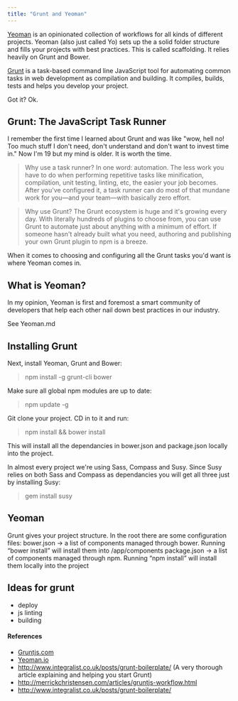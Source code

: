 ```yaml
---
title: "Grunt and Yeoman"
---
```


[Yeoman](http://yeoman.io/) is an opinionated collection of workflows for all kinds of different projects. Yeoman (also just called Yo) sets up the a solid folder structure and fills your projects with best practices. This is called scaffolding. It relies heavily on Grunt and Bower.

[Grunt](http://gruntjs.com/) is a task-based command line JavaScript tool for automating common tasks in web development as compilation and building. It compiles, builds, tests and helps you develop your project.

Got it? Ok.

## Grunt: The JavaScript Task Runner

I remember the first time I learned about Grunt and was like "wow, hell no! Too much stuff I don't need, don't understand and don't want to invest time in." Now I'm 19 but my mind is older. It is worth the time.

> Why use a task runner?
In one word: automation. The less work you have to do when performing repetitive tasks like minification, compilation, unit testing, linting, etc, the easier your job becomes. After you've configured it, a task runner can do most of that mundane work for you—and your team—with basically zero effort.

> Why use Grunt?
The Grunt ecosystem is huge and it's growing every day. With literally hundreds of plugins to choose from, you can use Grunt to automate just about anything with a minimum of effort. If someone hasn't already built what you need, authoring and publishing your own Grunt plugin to npm is a breeze.

When it comes to choosing and configuring all the Grunt tasks you'd want is where Yeoman comes in.

## What is Yeoman?

In my opinion, Yeoman is first and foremost a smart community of developers that help each other nail down best practices in our industry.

See Yeoman.md

## Installing Grunt

Next, install Yeoman, Grunt and Bower:
> npm install -g  grunt-cli bower

Make sure all global npm modules are up to date:
> npm update -g

Git clone your project. CD in to it and run:
> npm install && bower install

This will install all the dependancies in bower.json and package.json locally into the project.

In almost every project we're using Sass, Compass and Susy. Since Susy relies on both Sass and Compass as dependancies you will get all three just by installing Susy:
> gem install susy

## Yeoman

Grunt gives your project structure. In the root there are some configuration files:
bower.json -> a list of components managed through bower. Running “bower install” will install them into /app/components
package.json -> a list of components managed through npm. Running “npm install” will install them locally into the project

## Ideas for grunt

- deploy
- js linting
- building

#### References

- [Gruntjs.com](http://gruntjs.com/)
- [Yeoman.io](http://yeoman.io/)
- http://www.integralist.co.uk/posts/grunt-boilerplate/ (A very thorough article explaining and helping you start Grunt)
- http://merrickchristensen.com/articles/gruntjs-workflow.html
- http://www.integralist.co.uk/posts/grunt-boilerplate/
